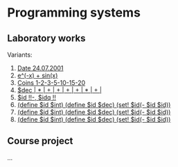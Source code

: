 # Programming systems
## Laboratory works
Variants:
1. [Date 24.07.2001](/tasks/task_01/Lab01.pdf)
2. [e^(-x) + sin(x)](/tasks/task_02/!Lab02.pdf)
3. [Coins 1-2-3-5-10-15-20](/tasks/task_03/!Lab03.pdf)
4. [$dec | * | + | + | + | + | * | + |](/tasks/task_04/!Lab04.pdf)
5. [$id !!-, $idq !!](/tasks/task_05/!Lab05.pdf)
6. [(define $id $int) (define $id $dec) (set! $id(- $id $id))](/tasks/task_06/!Lab06.pdf)
7. [(define $id $int) (define $id $dec) (set! $id(- $id $id))](/tasks/task_07/!Lab07.pdf)
8. [(define $id $int) (define $id $dec) (set! $id(- $id $id))](/tasks/task_08/!Lab08.pdf)
## Course project
...
